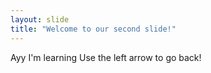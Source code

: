 ```yaml
---
layout: slide
title: "Welcome to our second slide!"
---
```

Ayy I'm learning
Use the left arrow to go back!
